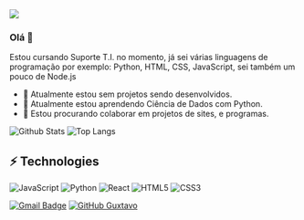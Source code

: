 <img src="https://media.discordapp.net/attachments/1010989706323959851/1013054996910194790/zyro-image.png"> 

### Olá 👋 
Estou cursando Suporte T.I. no momento, já sei várias linguagens de programação por exemplo: Python, HTML, CSS, JavaScript, sei também um pouco de Node.js
- 🔭 Atualmente estou sem projetos sendo desenvolvidos.
- 🌱 Atualmente estou aprendendo Ciência de Dados com Python.
- 🤝 Estou procurando colaborar em projetos de sites, e programas.

![Github Stats](https://github-readme-stats.vercel.app/api?username=guxtavodev&count_private=true&show_icons=true&include_all_commits=true)
![Top Langs](https://github-readme-stats.vercel.app/api/top-langs/?username=guxtavodev&hide=TeX&layout=compact)

## ⚡ Technologies

![JavaScript](https://img.shields.io/badge/-JavaScript-black?style=flat-square&logo=javascript)
![Python](https://img.shields.io/badge/-Python-black?style=flat-square&logo=Python)
![React](https://img.shields.io/badge/-React-black?style=flat-square&logo=react)
![HTML5](https://img.shields.io/badge/-HTML5-E34F26?style=flat-square&logo=html5&logoColor=white)
![CSS3](https://img.shields.io/badge/-CSS3-1572B6?style=flat-square&logo=css3)

[![Gmail Badge](https://img.shields.io/badge/guxtavodev@email.com-006bed?style=flat-square&logo=Gmail&logoColor=white&link=mailto:guxtavodev@gmail.com)](mailto:guxtavodev@gmail.com) 
[![GitHub Guxtavo](https://img.shields.io/github/followers/Guxtavo.?label=follow&style=social)](https://github.com/guxtavodev)
